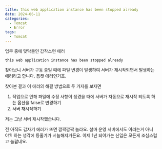 ```yaml
---
title: this web application instance has been stopped already
date: 2024-06-11
categories:
  - Tomcat
  - Error
tags:
  - Tomcat
---
```

업무 중에 맞닥들인 갑작스런 에러

```
this web application instance has been stopped already
```

찾아보니 서버가 구동 중일 때에 파일 변경이 발생하여 서버가 재시작되면서 발생하는 에러라고 합니다.
톰캣 에러인거죠.

찾아본 결과 이 에러의 해결 방법으로 두 가지를 보자면

1. 작업으로 인해 파일에 수정 사항이 생겼을 때에 서버가 자동으로 재시작 되도록 하는 옵션을 false로 변경하기
2. 서버 재시작하기

저는 그냥 서버 재시작했습니다.

전 아직도 갑자기 에러가 뜨면 깜짝깜짝 놀라요. 
설마 운영 서버에서도 이러는거 아니야?! 하는 생각에 등줄기가 서늘해지거든요.
이제 1년 되어가는 신입은 모든게 조심스럽고 놀랍네요.